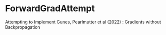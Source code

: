 # ForwardGradAttempt
Attempting to Implement Gunes, Pearlmutter et al (2022) : Gradients without Backpropagation
